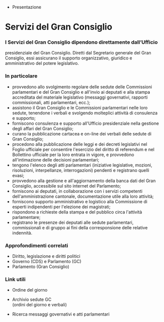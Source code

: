   * Presentazione

#  Servizi del Gran Consiglio

### I Servizi del Gran Consiglio dipendono direttamente dall’Ufficio
presidenziale del Gran Consiglio. Diretti dal Segretario generale del Gran
Consiglio, essi assicurano il supporto organizzativo, giuridico e
amministrativo del potere legislativo.

###  In particolare

  * provvedono allo svolgimento regolare delle sedute delle Commissioni parlamentari e del Gran Consiglio e all'invio ai deputati e alla stampa accreditata del materiale legislativo (messaggi governativi, rapporti commissionali, atti parlamentari, ecc.);
  * assistono il Gran Consiglio e le Commissioni parlamentari nelle loro sedute, tenendone i verbali e svolgendo molteplici attività di consulenza e supporto;
  * forniscono consulenza e supporto all'Ufficio presidenziale nella gestione degli affari del Gran Consiglio;
  * curano la pubblicazione cartacea e on-line dei verbali delle sedute di Gran Consiglio; 
  * procedono alla pubblicazione delle leggi e dei decreti legislativi nel Foglio ufficiale per consentire l'esercizio del diritto di referendum e nel Bollettino ufficiale per la loro entrata in vigore, e provvedono all'intimazione delle decisioni parlamentari;
  * tengono l'elenco degli atti parlamentari (iniziative legislative, mozioni, risoluzioni, interpellanze, interrogazioni) pendenti e registrano quelli evasi;
  * provvedono alla gestione e all'aggiornamento della banca dati del Gran Consiglio, accessibile sul sito internet del Parlamento;
  * forniscono ai deputati, in collaborazione con i servizi competenti dell'amministrazione cantonale, documentazione utile alla loro attività;
  * forniscono supporto amministrativo e logistico alla Commissione di esperti indipendenti per l'elezione dei magistrati;
  * rispondono a richieste della stampa e del pubblico circa l'attività parlamentare;
  * registrano le presenze dei deputati alle sedute parlamentari, commissionali e di gruppo ai fini della corresponsione delle relative indennità.

###  Approfondimenti correlati

  * Diritto, legislazione e diritti politici
  * Governo (CDS) e Parlamento (GC)
  * Parlamento (Gran Consiglio)

###  Link utili

  * Ordine del giorno
  * Archivio sedute GC  
(ordini del giorno e verbali)

  * Ricerca messaggi governativi e atti parlamentari

